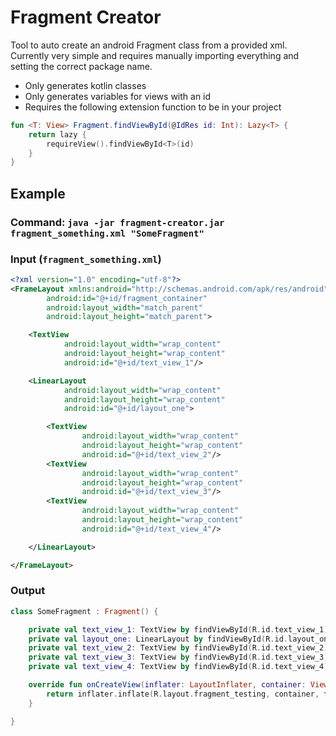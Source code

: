 # Fragment Creator

Tool to auto create an android Fragment class from a provided xml. Currently very simple and requires manually importing everything and setting the correct package name.

* Only generates kotlin classes
* Only generates variables for views with an id
* Requires the following extension function to be in your project

```kotlin
fun <T: View> Fragment.findViewById(@IdRes id: Int): Lazy<T> {
	return lazy {
		requireView().findViewById<T>(id)
	}
}
```

## Example

### Command: `java -jar fragment-creator.jar fragment_something.xml "SomeFragment"` 

### Input (`fragment_something.xml`)
```xml
<?xml version="1.0" encoding="utf-8"?>
<FrameLayout xmlns:android="http://schemas.android.com/apk/res/android"
        android:id="@+id/fragment_container"
        android:layout_width="match_parent"
        android:layout_height="match_parent">

    <TextView
            android:layout_width="wrap_content"
            android:layout_height="wrap_content"
            android:id="@+id/text_view_1"/>

    <LinearLayout
            android:layout_width="wrap_content"
            android:layout_height="wrap_content"
            android:id="@+id/layout_one">

        <TextView
                android:layout_width="wrap_content"
                android:layout_height="wrap_content"
                android:id="@+id/text_view_2"/>
        <TextView
                android:layout_width="wrap_content"
                android:layout_height="wrap_content"
                android:id="@+id/text_view_3"/>
        <TextView
                android:layout_width="wrap_content"
                android:layout_height="wrap_content"
                android:id="@+id/text_view_4"/>

    </LinearLayout>

</FrameLayout>
```

### Output
```kotlin
class SomeFragment : Fragment() {

	private val text_view_1: TextView by findViewById(R.id.text_view_1)
	private val layout_one: LinearLayout by findViewById(R.id.layout_one)
	private val text_view_2: TextView by findViewById(R.id.text_view_2)
	private val text_view_3: TextView by findViewById(R.id.text_view_3)
	private val text_view_4: TextView by findViewById(R.id.text_view_4)

	override fun onCreateView(inflater: LayoutInflater, container: ViewGroup?, savedInstanceState: Bundle?): View? {
		return inflater.inflate(R.layout.fragment_testing, container, false)
	}

}
```